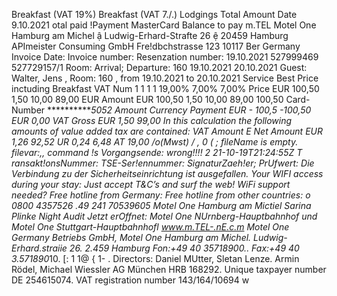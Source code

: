 Breakfast (VAT 19%) Breakfast (VAT 7./.) Lodgings Total Amount Date 9.10.2021 otal paid !Payment MasterCard Balance to pay m.TEL Motel One Hamburg am Michel ậ Ludwig-Erhard-Strafte 26 ệ 20459 Hamburg APImeister Consuming GmbH Fre!dbchstrasse 123 10117 Ber Germany Invoice Date: Invoice number: Resenzation number: 19.10.2021 527999469 527729157/1 Room: Arrival; Departure: 160 19.10.2021 20.10.2021 Guest: Walter, Jens , Room: 160 , from 19.10.2021 to 20.10.2021 Service Best Price inctuding Breakfast VAT Num 1 1 1 1 19,00% 7,00% 7,00% Price EUR 100,50 1,50 10,00 89,00 EUR Amount EUR 100,50 1,50 10,00 89,00 100,50 Card-Number ************5052 Amount Currency Payment EUR - 100,5 -100,50 EUR 0,00 VAT Gross EUR 1,50 99,00 In this calculation the following amounts of value added tax are contained: VAT Amount E Net Amount EUR 1,26 92,52 UR 0,24 6,48 AT 19,00 /o(Mwst) / , 0 ( ; fìleName is empty. $filevar:,,$ command !s Vorgangsende: wrong!!!! 2 21-10-19T21:24:55Z T ransakt!onsNummer: TSE-Ser!ennummer: SignaturZaeh!er; PrUfwert: Die Verbindung zu der Sicherheitseinrichtung ist ausgefallen. Your WIFI access during your stay: Just accept T&C’s and surf the web! WiFi support needed? Free hotline from Germany: Free hotline from other countries: o 0800 4357526 .49 241 70539605 Motel One Hamburg am Mictiel Sarina Plinke Night Audit Jetzt erOffnet: Motel One NUrnberg-Hauptbahnhof und Motel One Stuttgart-Hauptbahnhofl www.m.TEL-.nE.c.m Motel One Germany Betriebs GmbH, Motel One Hamburg am Michel. Ludwig-Erhard.straiie 26. 2.459 Hamburg Fon:+49 40 3571890*0.. Fax:+49 40 3.571890*10. [: 1 1@ { 1- . Directors: Daniel MUtter, Sletan Lenze. Armin Rödel, Michael Wiessler AG München HRB 168292. Unique taxpayer number DE 254615074. VAT registration number 143/164/10694 w